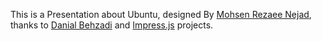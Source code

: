 This is a Presentation about Ubuntu, designed By [Mohsen Rezaee Nejad](mailto:mohsen.rezaeenejad@yahoo.com), thanks to [Danial Behzadi](https://github.com/danialbehzadi/) and [Impress.js](http://github.com/bartaz/impress.js/) projects.
